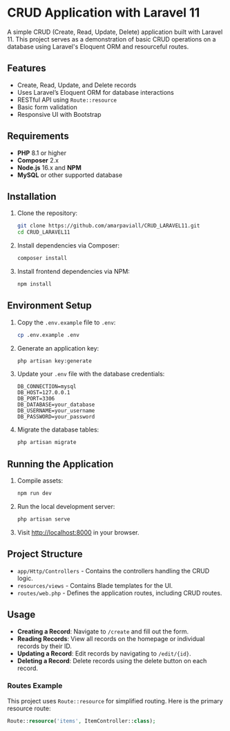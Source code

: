# CRUD Application with Laravel 11  

A simple CRUD (Create, Read, Update, Delete) application built with Laravel 11. 
This project serves as a demonstration of basic CRUD operations on a database using Laravel's Eloquent ORM and resourceful routes.

## Features

- Create, Read, Update, and Delete records
- Uses Laravel’s Eloquent ORM for database interactions
- RESTful API using `Route::resource`
- Basic form validation
- Responsive UI with Bootstrap

## Requirements

- **PHP** 8.1 or higher
- **Composer** 2.x
- **Node.js** 16.x and **NPM**
- **MySQL** or other supported database

## Installation

1. Clone the repository:

    ```bash
    git clone https://github.com/amarpaviall/CRUD_LARAVEL11.git
    cd CRUD_LARAVEL11
    ```

2. Install dependencies via Composer:

    ```bash
    composer install
    ```

3. Install frontend dependencies via NPM:

    ```bash
    npm install
    ```

## Environment Setup

1. Copy the `.env.example` file to `.env`:

    ```bash
    cp .env.example .env
    ```

2. Generate an application key:

    ```bash
    php artisan key:generate
    ```

3. Update your `.env` file with the database credentials:

    ```plaintext
    DB_CONNECTION=mysql
    DB_HOST=127.0.0.1
    DB_PORT=3306
    DB_DATABASE=your_database
    DB_USERNAME=your_username
    DB_PASSWORD=your_password
    ```

4. Migrate the database tables:

    ```bash
    php artisan migrate
    ```

## Running the Application

1. Compile assets:

    ```bash
    npm run dev
    ```

2. Run the local development server:

    ```bash
    php artisan serve
    ```

3. Visit [http://localhost:8000](http://localhost:8000) in your browser.

## Project Structure

- `app/Http/Controllers` - Contains the controllers handling the CRUD logic.
- `resources/views` - Contains Blade templates for the UI.
- `routes/web.php` - Defines the application routes, including CRUD routes.

## Usage

- **Creating a Record**: Navigate to `/create` and fill out the form.
- **Reading Records**: View all records on the homepage or individual records by their ID.
- **Updating a Record**: Edit records by navigating to `/edit/{id}`.
- **Deleting a Record**: Delete records using the delete button on each record.

### Routes Example

This project uses `Route::resource` for simplified routing. Here is the primary resource route:

```php
Route::resource('items', ItemController::class);
